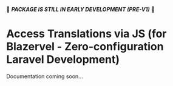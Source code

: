 🚨 ***PACKAGE IS STILL IN EARLY DEVELOPMENT (PRE-V1)*** 🚨

# Access Translations via JS (for Blazervel - Zero-configuration Laravel Development)

Documentation coming soon...
